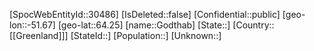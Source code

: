 ﻿---
location: [64.25,-51.67]
type: City
tags:
- geo/City
---

[SpocWebEntityId::30486]
[IsDeleted::false]
[Confidential::public]
[geo-lon::-51.67]
[geo-lat::64.25]
[name::Godthab]
[State::]
[Country::[[Greenland]]]
[StateId::]
[Population::]
[Unknown::]

